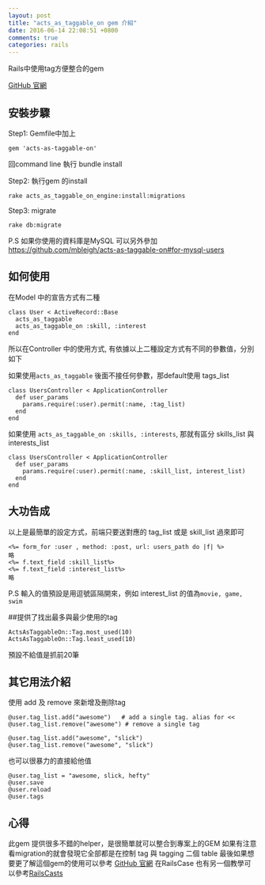 ```yaml
---
layout: post
title: "acts_as_taggable_on gem 介紹"
date: 2016-06-14 22:08:51 +0800
comments: true
categories: rails
---
```


Rails中使用tag方便整合的gem

[GitHub 官網](https://github.com/mbleigh/acts-as-taggable-on)


## 安裝步驟
Step1: Gemfile中加上

```
gem 'acts-as-taggable-on'
```

回command line 執行 bundle install

Step2: 執行gem 的install

```
rake acts_as_taggable_on_engine:install:migrations
```

Step3: migrate

```
rake db:migrate
```

P.S 如果你使用的資料庫是MySQL 可以另外參加 https://github.com/mbleigh/acts-as-taggable-on#for-mysql-users

## 如何使用

在Model 中的宣告方式有二種

```
class User < ActiveRecord::Base
  acts_as_taggable
  acts_as_taggable_on :skill, :interest
end
```


所以在Controller 中的使用方式, 有依據以上二種設定方式有不同的參數值，分別如下

如果使用``acts_as_taggable`` 後面不接任何參數，那default使用 tags_list
```
class UsersController < ApplicationController
  def user_params
    params.require(:user).permit(:name, :tag_list)
  end
end
```

如果使用 `` acts_as_taggable_on :skills, :interests ``, 那就有區分 skills_list 與 interests_list

```
class UsersController < ApplicationController
  def user_params
    params.require(:user).permit(:name, :skill_list, interest_list)
  end
end
```

## 大功告成

以上是最簡單的設定方式，前端只要送對應的 tag_list 或是 skill_list 過來即可

```
<%= form_for :user , method: :post, url: users_path do |f| %>
略
<%= f.text_field :skill_list%>
<%= f.text_field :interest_list%>
略
```
P.S 輸入的值預設是用逗號區隔開來，例如 interest_list 的值為`` movie, game, swim ``


##提供了找出最多與最少使用的tag

```
ActsAsTaggableOn::Tag.most_used(10)
ActsAsTaggableOn::Tag.least_used(10)
```
預設不給值是抓前20筆

## 其它用法介紹

使用 add 及 remove 來新增及刪除tag

```
@user.tag_list.add("awesome")   # add a single tag. alias for <<
@user.tag_list.remove("awesome") # remove a single tag
```

```
@user.tag_list.add("awesome", "slick")
@user.tag_list.remove("awesome", "slick")
```
也可以很暴力的直接給他值

```
@user.tag_list = "awesome, slick, hefty"
@user.save
@user.reload
@user.tags

```

## 心得

此gem 提供很多不錯的helper，是很簡單就可以整合到專案上的GEM
如果有注意看migration的就會發現它全部都是在控制 tag 與 tagging 二個 table
最後如果想要更了解這個gem的使用可以參考 [GitHub 官網](https://github.com/mbleigh/acts-as-taggable-on)
在RailsCase 也有另一個教學可以參考[RailsCasts](http://railscasts.com/episodes/382-tagging)

